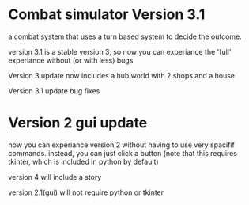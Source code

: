 # Combat simulator Version 3.1
a combat system that uses a turn based system to decide the outcome.

version 3.1 is a stable version 3, so now you can experiance the 'full' experiance without (or with less) bugs

Version 3 update
now includes a hub world with 2 shops and a house

Version 3.1 update
bug fixes

# Version 2 gui update
now you can experiance version 2 without having to use very spacifif commands. instead, you can just click a button
(note that this requires tkinter, which is included in python by default)

version 4 will include a story

version 2.1(gui) will not require python or tkinter
